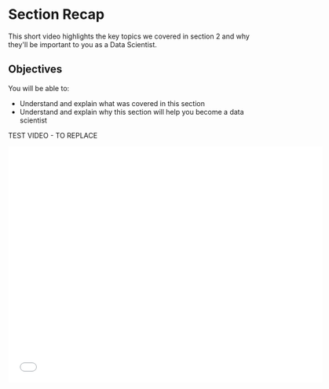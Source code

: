 
# Section Recap
This short video highlights the key topics we covered in section 2 and why they'll be important to you as a Data Scientist.

## Objectives
You will be able to:
* Understand and explain what was covered in this section 
* Understand and explain why this section will help you become a data scientist

TEST VIDEO - TO REPLACE <br />

<iframe width="640" height="480" src="//www.youtube.com/embed/ao532DhZWiY?rel=0" frameborder="0" allowfullscreen></iframe>
